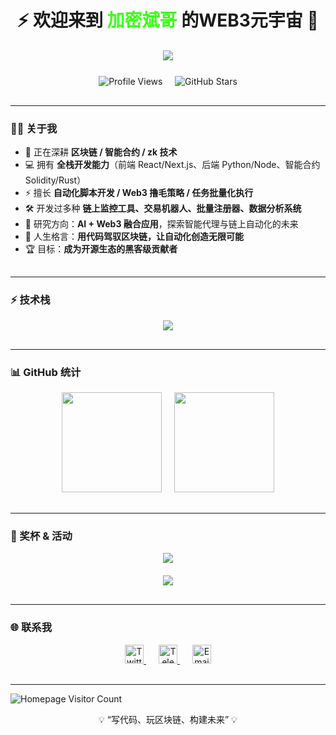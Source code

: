 <!-- 个人名片风格标题 -->
<h1 align="center" style="margin-bottom:20px;">
  ⚡ 欢迎来到 <span style="color:#39FF14">加密斌哥</span> 的WEB3元宇宙 🚀
</h1>

<!-- 打字机效果 -->
<p align="center" style="margin-bottom:25px;">
  <img src="https://readme-typing-svg.herokuapp.com?font=Fira+Code&size=28&pause=2000&color=00FFCB&background=0F0F0F&center=true&vCenter=true&width=650&lines=全栈开发者+%7C+Web3+极客;开源践行者+%7C+自动化狂热者;热爱代码+%7C+探索未来科技" />
</p>

<!-- 徽章 -->
<p align="center" style="margin-bottom:30px;">
  <img src="https://komarev.com/ghpvc/?username=BingoCrypto&color=brightgreen" alt="Profile Views" />
  &nbsp;&nbsp;&nbsp;
  <img src="https://img.shields.io/github/stars/BingoCrypto?label=GitHub%20Stars&style=flat-square&color=orange" alt="GitHub Stars" />
</p>

---

### 🧑‍🚀 关于我
<ul style="margin-bottom:30px;">
<li>🔭 正在深耕 <strong>区块链 / 智能合约 / zk 技术</strong></li>
<li>💻 拥有 <strong>全栈开发能力</strong>（前端 React/Next.js、后端 Python/Node、智能合约 Solidity/Rust）</li>
<li>⚡ 擅长 <strong>自动化脚本开发 / Web3 撸毛策略 / 任务批量化执行</strong></li>
<li>🛠️ 开发过多种 <strong>链上监控工具、交易机器人、批量注册器、数据分析系统</strong></li>
<li>🌱 研究方向：<strong>AI + Web3 融合应用</strong>，探索智能代理与链上自动化的未来</li>
<li>🎯 人生格言：<strong>用代码驾驭区块链，让自动化创造无限可能</strong></li>
<li>🏆 目标：<strong>成为开源生态的黑客级贡献者</strong></li>
</ul>

---

### ⚡ 技术栈
<p align="center" style="margin-bottom:30px;">
  <img src="https://skillicons.dev/icons?i=solidity,rust,js,ts,python,react,nextjs,tailwind,php,mysql,docker,linux,git,github,aws" />
</p>

---

### 📊 GitHub 统计
<p align="center" style="margin-bottom:30px;">
  <img src="https://github-readme-stats.vercel.app/api?username=BingoCrypto&show_icons=true&theme=tokyonight&hide_border=true" height="160" />
  &nbsp;&nbsp;&nbsp;
  <img src="https://github-readme-streak-stats.herokuapp.com/?user=BingoCrypto&theme=tokyonight&hide_border=true" height="160" />
</p>

---

### 🎨 奖杯 & 活动
<p align="center" style="margin-bottom:20px;">
  <img src="https://github-profile-trophy.vercel.app/?username=BingoCrypto&theme=matrix&no-frame=true&row=1&column=6" />
</p>
<p align="center" style="margin-bottom:30px;">
  <img src="https://github-readme-activity-graph.vercel.app/graph?username=BingoCrypto&theme=matrix" />
</p>

---

### 🌐 联系我
<p align="center" style="margin-bottom:30px;">

  <!-- Twitter -->
  <a href="https://twitter.com/zoubinwowj" target="_blank" style="margin:0 10px;">
    <img src="https://cdn.jsdelivr.net/gh/simple-icons/simple-icons/icons/twitter.svg" alt="Twitter" width="30" height="30"/>
  </a>

  <!-- Telegram -->
  <a href="https://t.me/zoubinwowj" target="_blank" style="margin:0 10px;">
    <img src="https://cdn.jsdelivr.net/gh/simple-icons/simple-icons/icons/telegram.svg" alt="Telegram" width="30" height="30"/>
  </a>

  <!-- 邮箱 -->
  <a href="mailto:digitalbingogo@gmail.com" target="_blank" style="margin:0 10px;">
    <img src="https://cdn.jsdelivr.net/gh/simple-icons/simple-icons/icons/mail-dot-ru.svg" alt="Email" width="30" height="30"/>
  </a>

</p>



---



![Homepage Visitor Count](https://visitor-badge.glitch.me/badge?page_id=BingoCrypto&countColor=00ff00&style=flat-square&labelColor=000000)

<p align="center">💡 “写代码、玩区块链、构建未来” 💡</p>
